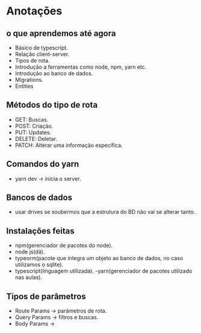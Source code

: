 # Anotações 

## o que aprendemos até agora
- Básico de typescript.
- Relação client-server.
- Tipos de rota.
- Introdução a ferramentas como node, npm, yarn etc.
- Introdução ao banco de dados.
- Migrations.
- Entities


## Métodos do tipo de rota
 - GET: Buscas.
 - POST: Criação.
 - PUT: Updates.
 - DELETE: Deletar.
 - PATCH: Alterar uma informação específica. 

 ## Comandos do yarn
  - yarn dev -> inicia o server. 


  ## Bancos de dados
  - usar drives se soubermos que a estrutura do BD não vai se alterar tanto.


  ## Instalações feitas
   - npm(gerenciador de pacotes do node).
   - node js(dã).
   - typeorm(pacote que integra um objeto ao banco de dados, no caso utilizamos o sqlite).
   - typescript(linguagem utilizada).
    -yarn(gerenciador de pacotes utilizado nas aulas).
  
  ## Tipos de parâmetros
  - Route Params -> parâmetros de rota.
  - Query Params -> filtros e buscas.
  - Body Params -> 